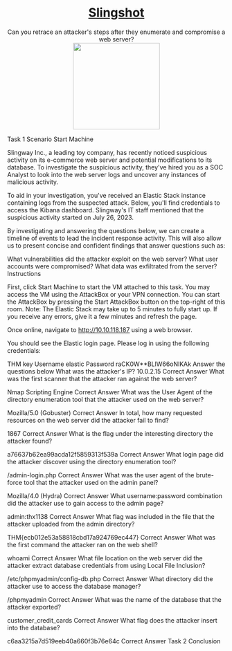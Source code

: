 # <div align='center'>[Slingshot](https://github.com/user-attachments/assets/9a05c698-e2b9-4746-8370-7794d65ced77)</div>
<div align='center'>Can you retrace an attacker's steps after they enumerate and compromise a web server?</div>
<div align='center'>
  <img src='https://github.com/user-attachments/assets/9a05c698-e2b9-4746-8370-7794d65ced77' height='200'></img>
</div>

Task 1
Scenario
Start Machine

Slingway Inc., a leading toy company, has recently noticed suspicious activity on its e-commerce web server and potential modifications to its database. To investigate the suspicious activity, they've hired you as a SOC Analyst to look into the web server logs and uncover any instances of malicious activity.

To aid in your investigation, you've received an Elastic Stack instance containing logs from the suspected attack. Below, you'll find credentials to access the Kibana dashboard. Slingway's IT staff mentioned that the suspicious activity started on July 26, 2023.

By investigating and answering the questions below, we can create a timeline of events to lead the incident response activity. This will also allow us to present concise and confident findings that answer questions such as:

What vulnerabilities did the attacker exploit on the web server?
What user accounts were compromised?
What data was exfiltrated from the server?
Instructions

First, click Start Machine to start the VM attached to this task. You may access the VM using the AttackBox or your VPN connection. You can start the AttackBox by pressing the Start AttackBox button on the top-right of this room. Note: The Elastic Stack may take up to 5 minutes to fully start up. If you receive any errors, give it a few minutes and refresh the page.

Once online, navigate to http://10.10.118.187 using a web browser.

You should see the Elastic login page. Please log in using the following credentials:

THM key
Username	elastic
Password	raCK0W**BLlW66oNlKAk
Answer the questions below
What was the attacker's IP?
10.0.2.15
Correct Answer
What was the first scanner that the attacker ran against the web server?

Nmap Scripting Engine
Correct Answer
What was the User Agent of the directory enumeration tool that the attacker used on the web server?

Mozilla/5.0 (Gobuster)
Correct Answer
In total, how many requested resources on the web server did the attacker fail to find?

1867
Correct Answer
What is the flag under the interesting directory the attacker found?

a76637b62ea99acda12f5859313f539a
Correct Answer
What login page did the attacker discover using the directory enumeration tool?

/admin-login.php
Correct Answer
What was the user agent of the brute-force tool that the attacker used on the admin panel?

Mozilla/4.0 (Hydra)
Correct Answer
What username:password combination did the attacker use to gain access to the admin page?

admin:thx1138
Correct Answer
What flag was included in the file that the attacker uploaded from the admin directory?

THM{ecb012e53a58818cbd17a924769ec447}
Correct Answer
What was the first command the attacker ran on the web shell?

whoami
Correct Answer
What file location on the web server did the attacker extract database credentials from using Local File Inclusion?

/etc/phpmyadmin/config-db.php
Correct Answer
What directory did the attacker use to access the database manager?

/phpmyadmin
Correct Answer
What was the name of the database that the attacker exported?

customer_credit_cards
Correct Answer
What flag does the attacker insert into the database?

c6aa3215a7d519eeb40a660f3b76e64c
Correct Answer
Task 2
Conclusion
